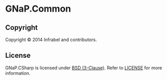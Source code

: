 GNaP.Common
===========

## Copyright

Copyright © 2014 Infrabel and contributors.

## License

GNaP.CSharp is licensed under [BSD (3-Clause)](http://choosealicense.com/licenses/bsd-3-clause/ "Read more about the BSD (3-Clause) License"). Refer to [LICENSE](https://github.com/infrabel/GNaP.Common/blob/master/LICENSE) for more information.
